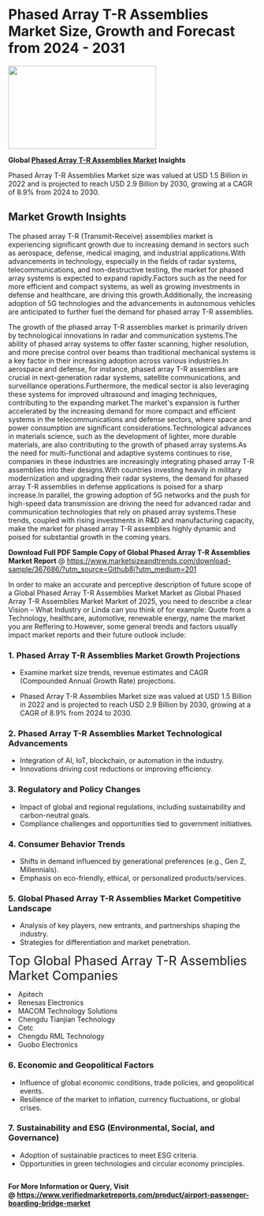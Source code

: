 <H1>Phased Array T-R Assemblies Market Size, Growth and Forecast from 2024 - 2031</H1><img class="aligncenter size-medium wp-image-584254" src="https://thirdeyenews.in/wp-content/uploads/2024/09/Global-Market-Research-300x168.jpeg" alt="" width="300" height="168" /><p><strong>Global&nbsp;<a href="https://www.marketsizeandtrends.com/download-sample/367686/?utm_source=Github8j?utm_medium=201">Phased Array T-R Assemblies Market</a> Insights</strong></p><p>Phased Array T-R Assemblies Market size was valued at USD 1.5 Billion in 2022 and is projected to reach USD 2.9 Billion by 2030, growing at a CAGR of 8.9% from 2024 to 2030.</p><p><h2>Market Growth Insights</h2> <p>The phased array T-R (Transmit-Receive) assemblies market is experiencing significant growth due to increasing demand in sectors such as aerospace, defense, medical imaging, and industrial applications.With advancements in technology, especially in the fields of radar systems, telecommunications, and non-destructive testing, the market for phased array systems is expected to expand rapidly.Factors such as the need for more efficient and compact systems, as well as growing investments in defense and healthcare, are driving this growth.Additionally, the increasing adoption of 5G technologies and the advancements in autonomous vehicles are anticipated to further fuel the demand for phased array T-R assemblies. </p> <p>The growth of the phased array T-R assemblies market is primarily driven by technological innovations in radar and communication systems.The ability of phased array systems to offer faster scanning, higher resolution, and more precise control over beams than traditional mechanical systems is a key factor in their increasing adoption across various industries.In aerospace and defense, for instance, phased array T-R assemblies are crucial in next-generation radar systems, satellite communications, and surveillance operations.Furthermore, the medical sector is also leveraging these systems for improved ultrasound and imaging techniques, contributing to the expanding market.The market's expansion is further accelerated by the increasing demand for more compact and efficient systems in the telecommunications and defense sectors, where space and power consumption are significant considerations.Technological advances in materials science, such as the development of lighter, more durable materials, are also contributing to the growth of phased array systems.As the need for multi-functional and adaptive systems continues to rise, companies in these industries are increasingly integrating phased array T-R assemblies into their designs.With countries investing heavily in military modernization and upgrading their radar systems, the demand for phased array T-R assemblies in defense applications is poised for a sharp increase.In parallel, the growing adoption of 5G networks and the push for high-speed data transmission are driving the need for advanced radar and communication technologies that rely on phased array systems.These trends, coupled with rising investments in R&D and manufacturing capacity, make the market for phased array T-R assemblies highly dynamic and poised for substantial growth in the coming years.</p><p><span class=""><strong>Download Full PDF Sample Copy of Global Phased Array T-R Assemblies Market Report</strong> @ <a href="https://www.marketsizeandtrends.com/download-sample/367686/?utm_source=Github8j?utm_medium=201" target="_blank">https://www.marketsizeandtrends.com/download-sample/367686/?utm_source=Github8j?utm_medium=201</a></span></p><p>In order to make an accurate and perceptive description of future scope of a Global&nbsp;Phased Array T-R Assemblies Market Market as Global&nbsp;Phased Array T-R Assemblies Market Market of 2025, you need to describe a clear Vision &ndash; What Industry or Linda can you think of for example: Quote from a Technology, healthcare, automotive, renewable energy, name the market you are Reffering to.However, some general trends and factors usually impact market reports and their future outlook include:</p><h3>1.&nbsp;<strong>Phased Array T-R Assemblies Market Growth Projections</strong></h3><ul><li>Examine market size trends, revenue estimates and CAGR (Compounded Annual Growth Rate) projections.</li><li><p>Phased Array T-R Assemblies Market size was valued at USD 1.5 Billion in 2022 and is projected to reach USD 2.9 Billion by 2030, growing at a CAGR of 8.9% from 2024 to 2030.</p></li></ul><h3>2.&nbsp;<strong>Phased Array T-R Assemblies Market Technological Advancements</strong></h3><ul><li>Integration of AI, IoT, blockchain, or automation in the industry.</li><li>Innovations driving cost reductions or improving efficiency.</li></ul><h3>3.&nbsp;<strong>Regulatory and Policy Changes</strong></h3><ul><li>Impact of global and regional regulations, including sustainability and carbon-neutral goals.</li><li>Compliance challenges and opportunities tied to government initiatives.</li></ul><h3>4.&nbsp;<strong>Consumer Behavior Trends</strong></h3><ul><li>Shifts in demand influenced by generational preferences (e.g., Gen Z, Millennials).</li><li>Emphasis on eco-friendly, ethical, or personalized products/services.</li></ul><h3>5.&nbsp;<strong>Global Phased Array T-R Assemblies Market Competitive Landscape</strong></h3><ul><li>Analysis of key players, new entrants, and partnerships shaping the industry.</li><li>Strategies for differentiation and market penetration.</li></ul><p data-pm-slice="1 1 []"><span style="color: inherit; font-family: inherit; font-size: 25px;">Top Global Phased Array T-R Assemblies Market Companies</span></p><div class="" data-test-id=""><p><li>Apitech</li><li> Renesas Electronics</li><li> MACOM Technology Solutions</li><li> Chengdu Tianjian Technology</li><li> Cetc</li><li> Chengdu RML Technology</li><li> Guobo Electronics</li></p></div><h3>6.&nbsp;<strong>Economic and Geopolitical Factors</strong></h3><ul><li>Influence of global economic conditions, trade policies, and geopolitical events.</li><li>Resilience of the market to inflation, currency fluctuations, or global crises.</li></ul><h3>7.&nbsp;<strong>Sustainability and ESG (Environmental, Social, and Governance)</strong></h3><ul><li>Adoption of sustainable practices to meet ESG criteria.</li><li>Opportunities in green technologies and circular economy principles.</li></ul><h2><strong style="font-size: 14px;">For More Information or Query, Visit @&nbsp;</strong><a style="background-color: #ffffff; font-size: 14px;" href="https://www.marketsizeandtrends.com/report/phased-array-t-r-assemblies-market/" target="_blank">https://www.verifiedmarketreports.com/product/airport-passenger-boarding-bridge-market</a></h2>